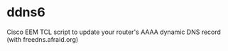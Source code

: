 ddns6
=====

Cisco EEM TCL script to update your router's AAAA dynamic DNS record (with freedns.afraid.org)
